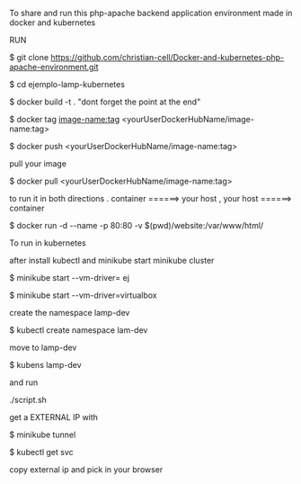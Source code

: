 To share and run this php-apache backend application environment made in docker and kubernetes

RUN

$ git clone https://github.com/christian-cell/Docker-and-kubernetes-php-apache-environment.git

$ cd ejemplo-lamp-kubernetes

$ docker build -t <name of your image:tag> .  "dont forget the point at the end"
  
$ docker tag <image-name:tag> <yourUserDockerHubName/image-name:tag>
  
$ docker push <yourUserDockerHubName/image-name:tag>

pull your image

$ docker pull <yourUserDockerHubName/image-name:tag>

to run it in both directions . container ======> your host  , your host ======> container

$ docker run -d --name <container-name> -p 80:80 -v $(pwd)/website:/var/www/html/ <image-name>



To run in kubernetes

after install kubectl and minikube start minikube cluster

$ minikube start --vm-driver=<your virtual machine> ej
  
$ minikube start --vm-driver=virtualbox

create the namespace lamp-dev 
  
$ kubectl create namespace lam-dev

move to lamp-dev
  
$ kubens lamp-dev

and run
  
./script.sh

get a EXTERNAL IP with
  
$ minikube tunnel

$ kubectl get svc

copy external ip and pick in your browser
